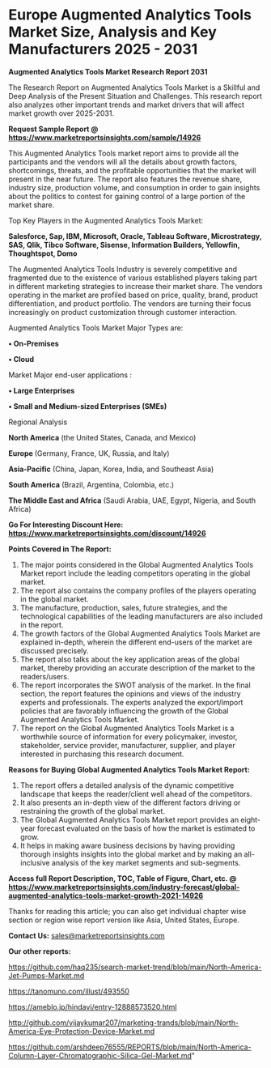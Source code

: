 # Europe Augmented Analytics Tools Market Size, Analysis and Key Manufacturers 2025 - 2031

<strong>Augmented Analytics Tools Market Research Report 2031</strong>

The Research Report on Augmented Analytics Tools Market is a Skillful and Deep Analysis of the Present Situation and Challenges. This research report also analyzes other important trends and market drivers that will affect market growth over 2025-2031.

<strong>Request Sample Report @ <a href=https://www.marketreportsinsights.com/sample/14926>https://www.marketreportsinsights.com/sample/14926</a></strong>

This Augmented Analytics Tools market report aims to provide all the participants and the vendors will all the details about growth factors, shortcomings, threats, and the profitable opportunities that the market will present in the near future. The report also features the revenue share, industry size, production volume, and consumption in order to gain insights about the politics to contest for gaining control of a large portion of the market share.

Top Key Players in the Augmented Analytics Tools Market:

<strong>Salesforce, Sap, IBM, Microsoft, Oracle, Tableau Software, Microstrategy, SAS, Qlik, Tibco Software, Sisense, Information Builders, Yellowfin, Thoughtspot, Domo</strong>

The Augmented Analytics Tools Industry is severely competitive and fragmented due to the existence of various established players taking part in different marketing strategies to increase their market share. The vendors operating in the market are profiled based on price, quality, brand, product differentiation, and product portfolio. The vendors are turning their focus increasingly on product customization through customer interaction.

Augmented Analytics Tools Market Major Types are:

<strong>• On-Premises

• Cloud</strong>

Market Major end-user applications :

<strong>• Large Enterprises

• Small and Medium-sized Enterprises (SMEs)</strong>

Regional Analysis

</u><strong><b>North America</b></strong> (the United States, Canada, and Mexico)

<strong><b>Europe </b></strong>(Germany, France, UK, Russia, and Italy)

<strong><b>Asia-Pacific</b></strong> (China, Japan, Korea, India, and Southeast Asia)

<strong><b>South America</b></strong> (Brazil, Argentina, Colombia, etc.)

<strong><b>The Middle East and Africa</b></strong> (Saudi Arabia, UAE, Egypt, Nigeria, and South Africa)

<strong>Go For Interesting Discount Here: <a href=https://www.marketreportsinsights.com/discount/14926>https://www.marketreportsinsights.com/discount/14926</a></strong>

<strong>Points Covered in The Report:</strong>
<ol>
  <li>The major points considered in the Global Augmented Analytics Tools Market report include the leading competitors operating in the global market.</li>
  <li>The report also contains the company profiles of the players operating in the global market.</li>
  <li>The manufacture, production, sales, future strategies, and the technological capabilities of the leading manufacturers are also included in the report.</li>
  <li>The growth factors of the Global Augmented Analytics Tools Market are explained in-depth, wherein the different end-users of the market are discussed precisely.</li>
  <li>The report also talks about the key application areas of the global market, thereby providing an accurate description of the market to the readers/users.</li>
  <li>The report incorporates the SWOT analysis of the market. In the final section, the report features the opinions and views of the industry experts and professionals. The experts analyzed the export/import policies that are favorably influencing the growth of the Global Augmented Analytics Tools Market.</li>
  <li>The report on the Global Augmented Analytics Tools Market is a worthwhile source of information for every policymaker, investor, stakeholder, service provider, manufacturer, supplier, and player interested in purchasing this research document.</li>
</ol>
<strong>Reasons for Buying Global Augmented Analytics Tools Market Report:</strong>

<ol>
  <li>The report offers a detailed analysis of the dynamic competitive landscape that keeps the reader/client well ahead of the competitors.</li>
  <li>It also presents an in-depth view of the different factors driving or restraining the growth of the global market.</li>
  <li>The Global Augmented Analytics Tools Market report provides an eight-year forecast evaluated on the basis of how the market is estimated to grow.</li>
  <li>It helps in making aware business decisions by having providing thorough insights insights into the global market and by making an all-inclusive analysis of the key market segments and sub-segments.</li>
</ol>
<strong>Access full Report Description, TOC, Table of Figure, Chart, etc. @ <a href=https://www.marketreportsinsights.com/industry-forecast/global-augmented-analytics-tools-market-growth-2021-14926>https://www.marketreportsinsights.com/industry-forecast/global-augmented-analytics-tools-market-growth-2021-14926</a></strong>


Thanks for reading this article; you can also get individual chapter wise section or region wise report version like Asia, United States, Europe.

<strong>Contact Us:</strong>
sales@marketreportsinsights.com

<strong>Our other reports:</strong>

<a href=https://github.com/haq235/search-market-trend/blob/main/North-America-Jet-Pumps-Market.md>https://github.com/haq235/search-market-trend/blob/main/North-America-Jet-Pumps-Market.md</a>

<a href=https://tanomuno.com/illust/493550>https://tanomuno.com/illust/493550</a>

<a href=https://ameblo.jp/hindavi/entry-12888573520.html>https://ameblo.jp/hindavi/entry-12888573520.html</a>

<a href=http://github.com/vijaykumar207/marketing-trands/blob/main/North-America-Eye-Protection-Device-Market.md>http://github.com/vijaykumar207/marketing-trands/blob/main/North-America-Eye-Protection-Device-Market.md</a>

<a href=https://github.com/arshdeep76555/REPORTS/blob/main/North-America-Column-Layer-Chromatographic-Silica-Gel-Market.md>https://github.com/arshdeep76555/REPORTS/blob/main/North-America-Column-Layer-Chromatographic-Silica-Gel-Market.md</a>"

